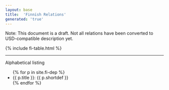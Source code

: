 ```yaml
---
layout: base
title:  'Finnish Relations'
generated: 'true'
---
```


Note: This document is a draft. Not all relations have been converted to USD-compatible description yet.

{% include fi-table.html %}

----------

Alphabetical listing

<ul>
{% for p in site.fi-dep %}
  <li><a>{{ p.title }}</a>: {{ p.shortdef }}</li>
{% endfor %}
</ul>
